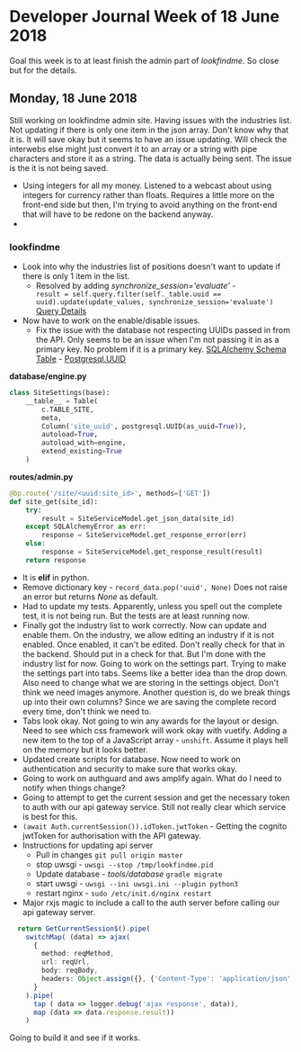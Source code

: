 # Developer Journal Week of 18 June 2018
Goal this week is to at least finish the admin part of *lookfindme*. So close but for the details.

## Monday, 18 June 2018
Still working on lookfindme admin site. Having issues with the industries list. Not updating if there is only one item in the json array. Don't know why that it is. It will save okay but it seems to have an issue updating. Will check the interwebs else might just convert it to an array or a string with pipe characters and store it as a string. The data is actually being sent. The issue is the it is not being saved.
* Using integers for all my money. Listened to a webcast about using integers for currency rather than floats. Requires a little more on the front-end side but then, I'm trying to avoid anything on the front-end that will have to be redone on the backend anyway. 
* 
### lookfindme
* Look into why the industries list of positions doesn't want to update if there is only 1 item in the list.
	* Resolved by adding *synchronize_session='evaluate'* - `            result = self.query.filter(self._table.uuid == uuid).update(update_values, synchronize_session='evaluate')` [Query Details](http://docs.sqlalchemy.org/en/latest/orm/query.html?highlight=query)
* Now have to work on the enable/disable issues.
	* Fix the issue with the database not respecting UUIDs passed in from the API. Only seems to be an issue when I'm not passing it in as a primary key. No problem if it is a primary key. [SQLAlchemy Schema Table](http://docs.sqlalchemy.org/en/latest/core/metadata.html#sqlalchemy.schema.Table) - [Postgresql.UUID](http://docs.sqlalchemy.org/en/latest/dialects/postgresql.html?highlight=uuid#sqlalchemy.dialects.postgresql.UUID)

**database/engine.py**
```python
class SiteSettings(base):
    __table__ = Table(
        c.TABLE_SITE,
        meta,
        Column('site_uuid', postgresql.UUID(as_uuid=True)),
        autoload=True,
        autoload_with=engine,
        extend_existing=True
    )
```
**routes/admin.py**
```python
@bp.route('/site/<uuid:site_id>', methods=['GET'])
def site_get(site_id):
    try:
        result = SiteServiceModel.get_json_data(site_id)
    except SQLAlchemyError as err:
        response = SiteServiceModel.get_response_error(err)
    else:
        response = SiteServiceModel.get_response_result(result)
    return response
```
* It is **elif** in python. 
* Remove dictionary key - `record_data.pop('uuid', None)` Does not raise an error but returns *None* as default.
* Had to update my tests. Apparently, unless you spell out the complete test, it is not being run. But the tests are at least  running now.
* Finally got the industry list to work correctly. Now can update and enable them. On the industry, we allow editing an industry if it is not enabled. Once enabled, it can't be edited. Don't really check for that in the backend. Should put in a check for that. But I'm done with the industry list for now. Going to work on the settings part. Trying to make the settings part into tabs. Seems like a better idea than the drop down. Also need to change what we are storing in the settings object. Don't think we need images anymore. Another question is, do we break things up into their own columns? Since we are saving the complete record every time, don't think we need to.
* Tabs look okay. Not going to win any awards for the layout or design. Need to see which css framework will work okay with vuetify. Adding a new item to the top of a JavaScript array - `unshift`. Assume it plays hell on the memory but it looks better.
* Updated create scripts for database. Now need to work on authentication and security to make sure that works okay.
* Going to work on authguard and aws amplify again. What do I need to notify when things change?
* Going to attempt to get the current session and get the necessary token to auth with our api gateway service. Still not really clear which service is best for this.
* `(await Auth.currentSession()).idToken.jwtToken` - Getting the cognito jwtToken for authorisation with the API gateway.
* Instructions for updating api server
	* Pull in changes `git pull origin master`
	* stop uwsgi - `uwsgi --stop /tmp/lookfindme.pid`
	* Update database - *tools/database* `gradle migrate`
	* start uwsgi - `uwsgi --ini uwsgi.ini --plugin python3`
	* restart nginx - `sudo /etc/init.d/nginx restart`
* Major rxjs magic to include a call to the auth server before calling our api gateway server.
```typescript
  return GetCurrentSession$().pipe(
    switchMap( (data) => ajax(
      {
        method: reqMethod,
        url: reqUrl,
        body: reqBody,
        headers: Object.assign({}, {'Content-Type': 'application/json', 'Authorization': data.idToken.jwtToken}, reqHeaders)
      }
    ).pipe(
      tap ( data => logger.debug('ajax response', data)),
      map (data => data.response.result))
    )
```
Going to build it and see if it works.